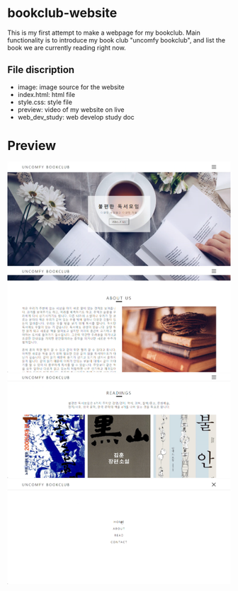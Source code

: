 # bookclub-website
This is my first attempt to make a webpage for my bookclub. Main functionality is to introduce my book club "uncomfy bookclub", and list the book we are currently reading right now.

## File discription
- image: image source for the website
- index.html: html file
- style.css: style file
- preview: video of my website on live
- web_dev_study: web develop study doc

# Preview
![](x/Screenshot%202023-11-06%20at%202.52.32%20AM.png)
![](x/Screenshot%202023-11-06%20at%202.52.53%20AM.png)
![](x/Screenshot%202023-11-06%20at%202.53.13%20AM.png)
![](x/Screenshot%202023-11-06%20at%202.53.21%20AM.png)